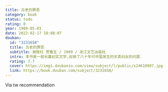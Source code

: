 ```yaml
---
title: 古老的罪恶
category: book
status: todo
rating: 0
year: 1989-05-01
date: 2022-02-17 18:08:07
douban:
  id: "3231658"
  title: 古老的罪恶
  subtitle: 谢致红 贾鲁生 / 1989 / 浙江文艺出版社
  intro: 本书是一部长篇纪实文学,反映了八十年代中国发生的买卖妇女的问题.
  rating: 7.7
  cover: https://img1.doubanio.com/view/subject/l/public/s24610987.jpg
  link: https://book.douban.com/subject/3231658/
---
```


Via tw recommendation 